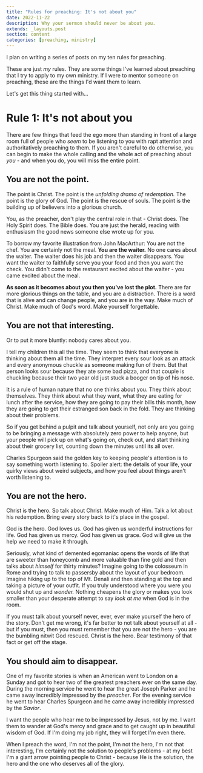 ```yaml
---
title: "Rules for preaching: It's not about you"
date: 2022-11-22
description: Why your sermon should never be about you.
extends: _layouts.post
section: content
categories: [preaching, ministry]
---
```


I plan on writing a series of posts on my ten rules for preaching.  

These are just *my* rules.   They are some things I've learned about preaching that I try to apply to my own ministry.  If I were to mentor someone on preaching, these are the things I'd want them to learn. 

Let's get this thing started with...

# Rule 1: It's not about you

There are few things that feed the ego more than standing in front of a large room full of people who *seem* to be listening to you with rapt attention and authoritatively preaching to them.  If you aren't careful to do otherwise, you can begin to make the whole calling and the whole act of preaching about *you* - and when you do, you will miss the entire point.

## You are not the point.

The point is Christ.  The point is the *unfolding drama of redemption.*  The point is the glory of God.  The point is the rescue of souls.  The point is the building up of believers into a glorious church.  

You, as the preacher, don't play the central role in that - Christ does.  The Holy Spirit does.  The Bible does.  You are just the herald, reading with enthusiasm the good news someone else wrote up for you. 

To borrow my favorite illustration from John MacArthur: You are not the chef. You are certainly not the meal. **You are the waiter.**  No one cares about the waiter.  The waiter does his job and then the waiter disappears.  You want the waiter to faithfully serve you your food and then you want the check.  You didn't come to the restaurant excited about the waiter - you came excited about the meal.  

**As soon as it becomes about you then you've lost the plot.**  There are far more glorious things on the table, and you are a distraction.  There is a word that is alive and can change people, and you are in the way.  Make much of Christ.  Make much of God's word.  Make yourself forgettable.

## You are not that interesting.

Or to put it more bluntly: nobody cares about you.  

I tell my children this all the time.  They seem to think that everyone is thinking about them all the time.  They interpret every sour look as an attack and every anonymous chuckle as someone making fun of them.  But that person looks sour because they ate some bad pizza, and that couple is chuckling because their two year old just stuck a booger on tip of his nose.

It is a rule of human nature that no one thinks about you.  They think about themselves.  They think about what they want, what they are eating for lunch after the service, how they are going to pay their bills this month, how they are going to get their estranged son back in the fold.  They are thinking about their problems.

So if you get behind a pulpit and talk about yourself, not only are you going to be bringing a message with absolutely zero power to help anyone, but your people will pick up on what's going on, check out, and start thinking about their grocery list, counting down the minutes until its all over.

Charles Spurgeon said the golden key to keeping people's attention is to say something worth listening to.  Spoiler alert: the details of your life, your quirky views about weird subjects, and how you feel about things aren't worth listening to.

## You are not the hero.

Christ is the hero.  So talk about Christ.  Make much of Him.  Talk a lot about his redemption.  Bring every story back to it's place in the gospel.

God is the hero.  God loves us.  God has given us wonderful instructions for life.  God has given us mercy.  God has given us grace.  God will give us the help we need to make it through.

Seriously, what kind of demented egomaniac opens the words of life that are sweeter than honeycomb and more valuable than fine gold and then talks about *himself* for thirty minutes?  Imagine going to the colosseum in Rome and trying to talk to passersby about the layout of your bedroom.  Imagine hiking up to the top of Mt. Denali and then standing at the top and taking a picture of your outfit.  If you truly understood where you were you would shut up and *wonder.*  Nothing cheapens the glory or makes you look smaller than your desperate attempt to say *look at me* when God is in the room.

If you must talk about yourself never, ever, ever make yourself the hero of the story.  Don't get me wrong, it's far better to not talk about yourself at all - but if you must, then you must remember that you are not the hero - you are the bumbling nitwit God rescued.  Christ is the hero.  Bear testimony of that fact or get off the stage.  

## You should aim to disappear.

One of my favorite stories is when an American went to London on a Sunday and got to hear two of the greatest preachers ever on the same day.  During the morning service he went to hear the great Joseph Parker and he came away incredibly impressed by the *preacher*.  For the evening service he went to hear Charles Spurgeon and he came away incredibly impressed by the *Savior*.

I want the people who hear me to be impressed by Jesus, not by me.  I want them to wander at God's mercy and grace and to get caught up in beautiful wisdom of God.  If I'm doing my job right, they will forget I'm even there.

When I preach the word, I'm not the point, I'm not the hero, I'm not that interesting, I'm certainly not the solution to people's problems - at my best I'm a giant arrow pointing people to Christ - because He is the solution, the hero and the one who deserves all of the glory.